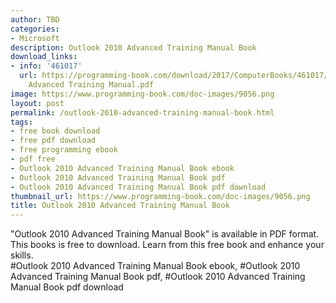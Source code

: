 ```yaml
---
author: TBD
categories:
- Microsoft
description: Outlook 2010 Advanced Training Manual Book
download_links:
- info: '461017'
  url: https://programming-book.com/download/2017/ComputerBooks/461017/Outlook 2010
    Advanced Training Manual.pdf
image: https://www.programming-book.com/doc-images/9056.png
layout: post
permalink: /outlook-2010-advanced-training-manual-book.html
tags:
- free book download
- free pdf download
- free programming ebook
- pdf free
- Outlook 2010 Advanced Training Manual Book ebook
- Outlook 2010 Advanced Training Manual Book pdf
- Outlook 2010 Advanced Training Manual Book pdf download
thumbnail_url: https://www.programming-book.com/doc-images/9056.png
title: Outlook 2010 Advanced Training Manual Book
---
```


 
<div class="item-desc text-justify">
  "Outlook 2010 Advanced Training Manual Book" is available in PDF format. This books is free to download. Learn from this free book and enhance your skills.
  <br>
  #Outlook 2010 Advanced Training Manual Book ebook, #Outlook 2010 Advanced Training Manual Book pdf, #Outlook 2010 Advanced Training Manual Book pdf download
</div>